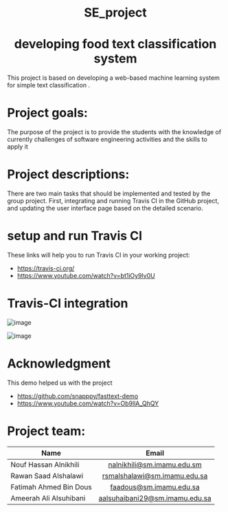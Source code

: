 <h1 align="center">SE_project</h1>
<h1 align="center">developing food text classification system</h1>

This project is based on developing a web-based machine learning system for simple text classification .


# Project goals:
The purpose of the project is to provide the students with the knowledge of currently challenges of software engineering activities and the skills to apply it

# Project descriptions:
There are two main tasks that should be implemented and tested by the group project. First, integrating and running Travis CI in the GitHub project, and updating the user interface page based on the detailed scenario. 

#  setup and run Travis CI
These links will help you to run Travis CI in your working project:
 * https://travis-ci.org/ 
 * https://www.youtube.com/watch?v=bt1iOy9lv0U 

# Travis-CI integration 
![image](https://user-images.githubusercontent.com/95547167/170373764-3389acc2-5b52-4098-b885-4269131ed3a0.png)


![image](https://user-images.githubusercontent.com/95547167/170349802-d60109f1-db85-49bb-866e-29bb27888264.png)


# Acknowledgment
This demo helped us with the project
* https://github.com/snapppy/fasttext-demo
* https://www.youtube.com/watch?v=Ob9llA_QhQY


# Project team:
| Name        | Email           |
| ------------- |:-------------:|
| Nouf Hassan Alnikhili | nalnikhili@sm.imamu.edu.sm |
| Rawan Saad Alshalawi  | rsmalshalawi@sm.imamu.edu.sa |
| Fatimah Ahmed Bin Dous | faadous@sm.imamu.edu.sa |
| Ameerah Ali Alsuhibani | aalsuhaibani29@sm.imamu.edu.sa |


